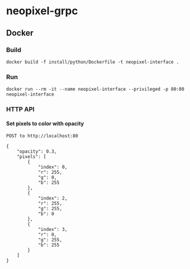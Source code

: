 # neopixel-grpc

## Docker 

### Build

```
docker build -f install/python/Dockerfile -t neopixel-interface .
```

### Run 

```
docker run --rm -it --name neopixel-interface --privileged -p 80:80 neopixel-interface
```

### HTTP API 

#### Set pixels to color with opacity

```POST to http://localhost:80```

```
{
	"opacity": 0.3,
	"pixels": [
		{
			"index": 0,
			"r": 255,
			"g": 0,
			"b": 255
		},
		{
			"index": 2,
			"r": 255,
			"g": 255,
			"b": 0
		},
		{
			"index": 3,
			"r": 0,
			"g": 255,
			"b": 255
		}
	]
}
```